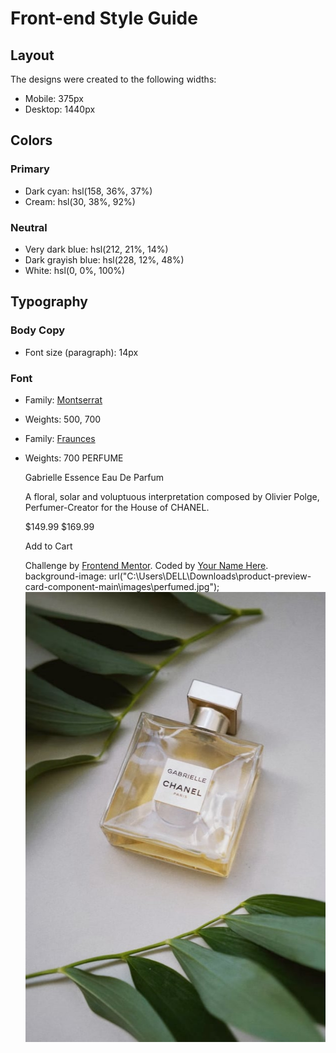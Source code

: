 # Front-end Style Guide

## Layout

The designs were created to the following widths:

- Mobile: 375px
- Desktop: 1440px

## Colors

### Primary

- Dark cyan: hsl(158, 36%, 37%)
- Cream: hsl(30, 38%, 92%)

### Neutral

- Very dark blue: hsl(212, 21%, 14%)
- Dark grayish blue: hsl(228, 12%, 48%)
- White: hsl(0, 0%, 100%)

## Typography

### Body Copy

- Font size (paragraph): 14px

### Font

- Family: [Montserrat](https://fonts.google.com/specimen/Montserrat)
- Weights: 500, 700

- Family: [Fraunces](https://fonts.google.com/specimen/Fraunces)
- Weights: 700
PERFUME

    Gabrielle Essence Eau De Parfum


    A floral, solar and voluptuous interpretation composed by Olivier Polge,
    Perfumer-Creator for the House of CHANEL.

    $149.99
    $169.99

    Add to Cart
    <div class="attribution">
      Challenge by <a href="https://www.frontendmentor.io?ref=challenge" target="_blank">Frontend Mentor</a>.
      Coded by <a href="#">Your Name Here</a>.
    </div>
  background-image: url("C:\Users\DELL\Downloads\product-preview-card-component-main\images\perfumed.jpg");
  <img src="images/perfumed.jpg" alt="">
